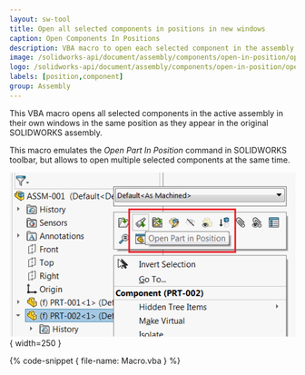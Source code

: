 ```yaml
---
layout: sw-tool
title: Open all selected components in positions in new windows
caption: Open Components In Positions
description: VBA macro to open each selected component in the assembly in the separate window in the same position they appear in the current assembly view
image: /solidworks-api/document/assembly/components/open-in-position/open-in-position.png
logo: /solidworks-api/document/assembly/components/open-in-position/open-in-position.svg
labels: [position,component]
group: Assembly
---
```

This VBA macro opens all selected components in the active assembly in their own windows in the same position as they appear in the original SOLIDWORKS assembly.

This macro emulates the *Open Part In Position* command in SOLIDWORKS toolbar, but allows to open multiple selected components at the same time.

![Open part in position command](open-part-in-position-command.png){ width=250 }

{% code-snippet { file-name: Macro.vba } %}
